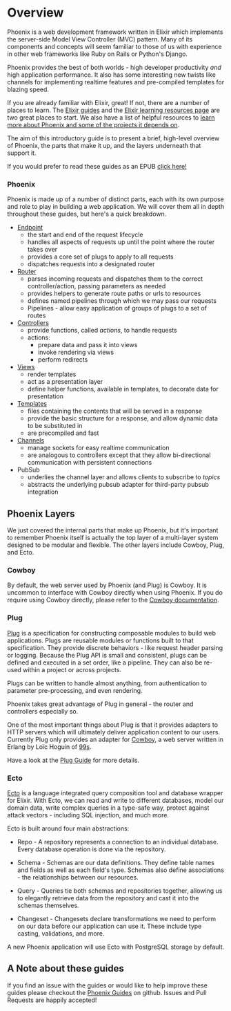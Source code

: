 # Overview

Phoenix is a web development framework written in Elixir which implements the server-side Model View Controller (MVC) pattern. Many of its components and concepts will seem familiar to those of us with experience in other web frameworks like Ruby on Rails or Python's Django.

Phoenix provides the best of both worlds - high developer productivity _and_ high application performance. It also has some interesting new twists like channels for implementing realtime features and pre-compiled templates for blazing speed.

If you are already familiar with Elixir, great! If not, there are a number of places to learn. The [Elixir guides](https://elixir-lang.org/getting-started/introduction.html) and the [Elixir learning resources page](https://elixir-lang.org/learning.html) are two great places to start. We also have a list of helpful resources to [learn more about Phoenix and some of the projects it depends on](learning.html).

The aim of this introductory guide is to present a brief, high-level overview of Phoenix, the parts that make it up, and the layers underneath that support it.

If you would prefer to read these guides as an EPUB [click here!](Phoenix.epub)

### Phoenix

Phoenix is made up of a number of distinct parts, each with its own purpose and role to play in building a web application. We will cover them all in depth throughout these guides, but here's a quick breakdown.

 - [Endpoint](endpoint.html)
    - the start and end of the request lifecycle
    - handles all aspects of requests up until the point where the router takes over
    - provides a core set of plugs to apply to all requests
    - dispatches requests into a designated router
 - [Router](routing.html)
    - parses incoming requests and dispatches them to the correct controller/action, passing parameters as needed
    - provides helpers to generate route paths or urls to resources
    - defines named pipelines through which we may pass our requests
    - Pipelines - allow easy application of groups of plugs to a set of routes
 - [Controllers](controllers.html)
    - provide functions, called *actions*, to handle requests
    - actions:
        - prepare data and pass it into views
        - invoke rendering via views
        - perform redirects
 - [Views](views.html)
    - render templates
    - act as a presentation layer
    - define helper functions, available in templates, to decorate data for presentation
 - [Templates](templates.html)
    - files containing the contents that will be served in a response
    - provide the basic structure for a response, and allow dynamic data to be substituted in
    - are precompiled and fast
 - [Channels](channels.html)
    - manage sockets for easy realtime communication
    - are analogous to controllers except that they allow bi-directional communication with persistent connections
 - PubSub
    - underlies the channel layer and allows clients to subscribe to *topics*
    - abstracts the underlying pubsub adapter for third-party pubsub integration

## Phoenix Layers

We just covered the internal parts that make up Phoenix, but it's important to remember Phoenix itself is actually the top layer of a multi-layer system designed to be modular and flexible. The other layers include Cowboy, Plug, and Ecto.

### Cowboy

By default, the web server used by Phoenix (and Plug) is Cowboy. It is uncommon to interface with Cowboy directly when using Phoenix. If you do require using Cowboy directly, please refer to the [Cowboy documentation](https://ninenines.eu/docs/en/cowboy/1.0/guide/).

### Plug

[Plug](https://hexdocs.pm/plug/) is a specification for constructing composable modules to build web applications. Plugs are reusable modules or functions built to that specification. They provide discrete behaviors - like request header parsing or logging. Because the Plug API is small and consistent, plugs can be defined and executed in a set order, like a pipeline. They can also be re-used within a project or across projects.

Plugs can be written to handle almost anything, from authentication to parameter pre-processing, and even rendering.

Phoenix takes great advantage of Plug in general - the router and controllers especially so.

One of the most important things about Plug is that it provides adapters to HTTP servers which will ultimately deliver application content to our users. Currently Plug only provides an adapter for [Cowboy](https://github.com/ninenines/cowboy), a web server written in Erlang by Loïc Hoguin of [99s](http://ninenines.eu/).

Have a look at the [Plug Guide](plug.html) for more details.

### Ecto

[Ecto](https://hexdocs.pm/ecto) is a language integrated query composition tool and database wrapper for Elixir. With Ecto, we can read and write to different databases, model our domain data, write complex queries in a type-safe way, protect against attack vectors - including SQL injection, and much more.

Ecto is built around four main abstractions:

* Repo - A repository represents a connection to an individual database. Every database operation is done via the repository.

* Schema - Schemas are our data definitions. They define table names and fields as well as each field's type. Schemas also define associations - the relationships between our resources.

* Query - Queries tie both schemas and repositories together, allowing us to elegantly retrieve data from the repository and cast it into the schemas themselves.

* Changeset - Changesets declare transformations we need to perform on our data before our application can use it. These include type casting, validations, and more.

A new Phoenix application will use Ecto with PostgreSQL storage by default.

## A Note about these guides
If you find an issue with the guides or would like to help improve these guides please checkout the [Phoenix Guides](https://github.com/phoenixframework/phoenix/tree/master/guides/) on github. Issues and Pull Requests are happily accepted!
